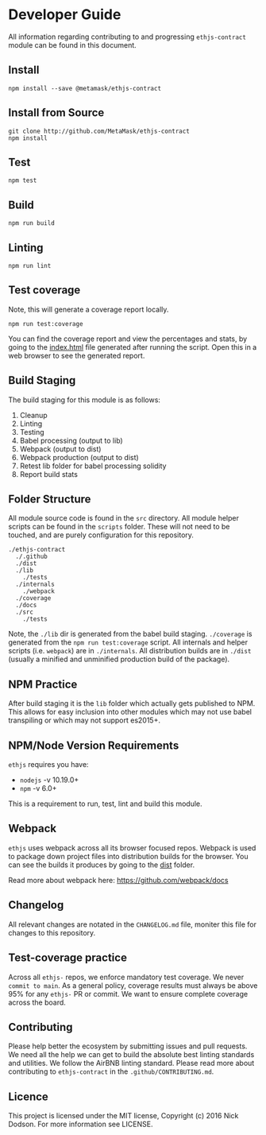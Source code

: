 # Developer Guide

All information regarding contributing to and progressing `ethjs-contract` module can be found in this document.

## Install

```
npm install --save @metamask/ethjs-contract
```

## Install from Source

```
git clone http://github.com/MetaMask/ethjs-contract
npm install
```

## Test

```
npm test
```

## Build

```
npm run build
```

## Linting

```
npm run lint
```

## Test coverage

Note, this will generate a coverage report locally.

```
npm run test:coverage
```

You can find the coverage report and view the percentages and stats, by going to the [index.html](coverage/lcov-report/index.html) file generated after running the script. Open this in a web browser to see the generated report.

## Build Staging

The build staging for this module is as follows:

 1. Cleanup
 2. Linting
 3. Testing
 4. Babel processing (output to lib)
 5. Webpack (output to dist)
 6. Webpack production (output to dist)
 7. Retest lib folder for babel processing solidity
 8. Report build stats

## Folder Structure

All module source code is found in the `src` directory. All module helper scripts can be found in the `scripts` folder. These will not need to be touched, and are purely configuration for this repository.

```
./ethjs-contract
  ./.github
  ./dist
  ./lib
    ./tests
  ./internals
    ./webpack
  ./coverage
  ./docs
  ./src
    ./tests
```

Note, the `./lib` dir is generated from the babel build staging. `./coverage` is generated from the `npm run test:coverage` script. All internals and helper scripts (i.e. `webpack`) are in `./internals`. All distribution builds are in `./dist` (usually a minified and unminified production build of the package).

## NPM Practice

After build staging it is the `lib` folder which actually gets published to NPM. This allows for easy inclusion into other modules which may not use babel transpiling or which may not support es2015+.

## NPM/Node Version Requirements

`ethjs` requires you have:
  - `nodejs` -v 10.19.0+
  - `npm` -v 6.0+

This is a requirement to run, test, lint and build this module.

## Webpack

`ethjs` uses webpack across all its browser focused repos. Webpack is used to package down project files into distribution builds for the browser. You can see the builds it produces by going to the [dist](dist) folder.

Read more about webpack here:
https://github.com/webpack/docs

## Changelog

All relevant changes are notated in the `CHANGELOG.md` file, moniter this file for changes to this repository.

## Test-coverage practice

Across all `ethjs-` repos, we enforce mandatory test coverage. We never `commit to main`. As a general policy, coverage results must always be above 95% for any `ethjs-` PR or commit. We want to ensure complete coverage across the board.

## Contributing

Please help better the ecosystem by submitting issues and pull requests. We need all the help we can get to build the absolute best linting standards and utilities. We follow the AirBNB linting standard. Please read more about contributing to `ethjs-contract` in the `.github/CONTRIBUTING.md`.

## Licence

This project is licensed under the MIT license, Copyright (c) 2016 Nick Dodson. For more information see LICENSE.

